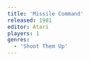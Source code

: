 ```yaml
---
title: 'Missile Command'
released: 1981
editor: Atari
players: 1
genres:
  - 'Shoot Them Up'
---
```

